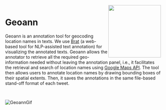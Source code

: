 <img src="http://knoesis.org/resources/images/hazardssees_logo_final.png" align="right" alt="" width="170"/>

# Geoann

Geoann is an annotation tool for geocoding location names in texts. We use [Brat](brat.nlplab.org) (a web-based tool for NLP-assisted text annotation) for visualizing the annotated texts. Geoann allows the annotator to retrieve all the required geo-information needed without leaving the annotation panel, i.e., it facilitates the retrieval and search of location names using [Google Maps API](https://developers.google.com/maps/). The tool then allows users to annotate location names by drawing bounding boxes of their spatial extents. Then, it saves the annotations in the same file-based stand-off format of each tweet.

</br>

![GeoannGif](https://drive.google.com/uc?export=view&id=1trCxEvAayooGq6dd6tkwf-Lwpdhp2mX-)
